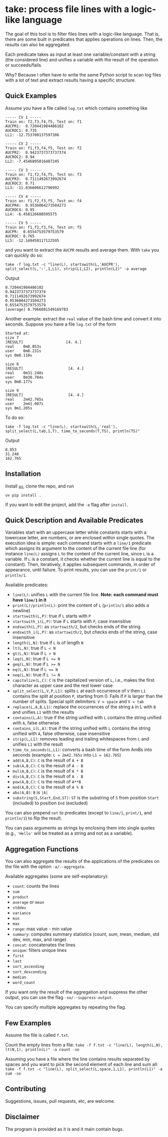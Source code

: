 # take: process file lines with a logic-like language

The goal of this tool is to filter files lines with a logic-like language.
That is, there are some built in predicates that applies operations on lines.
Then, the results can also be aggregated.

Each predicate takes as input at least one variable/constant with a string (the considered line) and unifies a variable with the result of the operation or succeeds/fails.

Why? Because I often have to write the same Python script to scan log files with a lot of text and extract results having a specific structure.

## Quick Examples
Assume you have a file called `log.txt` which contains something like
```
----- CV 1 ----- 
Train on: f2,f3,f4,f5, Test on: f1
AUCPR1:  0.720441984486102
AUCROC1: 0.735
LL1: -12.753700137597306

----- CV 2 ----- 
Train on: f1,f3,f4,f5, Test on: f2
AUCPR2:  0.9423737373737374
AUCROC2: 0.94
LL2: -7.4546895016487245

----- CV 3 ----- 
Train on: f1,f2,f4,f5, Test on: f3
AUCPR3:  0.7111492673992674
AUCROC3: 0.71
LL3: -11.836606612796992

----- CV 4 ----- 
Train on: f1,f2,f3,f5, Test on: f4
AUCPR4:  0.9536004273504273
AUCROC4: 0.95
LL4: -6.458126608595575

----- CV 5 ----- 
Train on: f1,f2,f3,f4, Test on: f5
AUCPR:  0.6554753579753579
AUCROC: 0.765
LL5: -12.149458117122595
```
and you want to extract the `AUCPR` results and average them.
With `take` you can quickly do so:
```
take -f log.txt -c "line(L), startswith(L,'AUCPR'), split_select(L,':',1,L1), strip(L1,L2), println(L2)" -a average
```
Output
```
0.720441984486102
0.9423737373737374
0.7111492673992674
0.9536004273504273
0.6554753579753579
[average] 0.7966081549169783
```

Another example: extract the `real` value of the bash time and convert it into seconds.
Suppose you have a file `log.txt` of the form
```
Started at: 
size 7
[RESULT]                   [4. 4.]
real	0m8.853s
user	0m8.231s
sys	0m0.110s

size 8
[RESULT]                    [4. 4.]
real	0m31.248s
user	0m30.784s
sys	0m0.177s

size 9
[RESULT]                    [4. 4.]
real	2m42.765s
user	2m41.007s
sys	0m1.205s
```

To do so:
```
take -f log.txt -c "line(L), startswith(L,'real'), split_select(L,tab,1,T), time_to_seconds(T,TS), println(TS)"
```
Output
```
8.853
31.248
162.765
```

## Installation
Install [`uv`](https://docs.astral.sh/uv/), clone the repo, and run
```
uv pip install .
```
If you want to edit the project, add the `-e` flag after `install`.


## Quick Description and Available Predicates
Variables start with an uppercase letter while constants starts with a lowercase letter, are numbers, or are enclosed within single quotes.
The execution idea is simple: each command starts with a `line/1` predicate which assigns its argument to the content of the current file line (for instance `line(L)` assigns `L` to the content of the current line, since `L` is a variable. If `L` is a constant, it checks whether the current line is equal to the constant).
Then, iteratively, it applies subsequent commands, in order of appearance, until failure.
To print results, you can use the `print/1` or `println/1`.

Available predicates:
- `line(L)`: unifies `L` with the current file line. **Note: each command must have `line/1` in it**
- `print(L)/println(L)`: print the content of `L` (`println/1` also adds a newline)
- `startswith(L,P)`: true if `L` starts with `P`
- `startswith_i(L,P)`: true if `L` starts with `P`, case insensitive
- `endswith(L,P)`: as `startswith/2`, but checks ends of the string
- `endswith_i(L,P)`: as `startswith/2`, but checks ends of the string, case insensitive
- `length(L,N)`: true if `L` is of length `N`
- `lt(L,N)`: true if `L < N`
- `gt(L,N)`: true if `L > N`
- `leq(L,N)`: true if `L <= N`
- `geq(L,N)`: true if `L >= N`
- `eq(L,N)`: true if `L == N`
- `neq(L,N)`: true if `L != N`
- `capitalize(L,C)`: `C` is the capitalized version of `L`, i.e., makes the first character as upper case and the rest lower case
- `split_select(L,V,P,L1)`: splits `L` at each occurrence of `V` then `L1` contains the split at position `P`, starting from 0. Fails if `P` is larger than the number of splits. Special split delimiters: `V = space` and `V = tab`
- `replace(L,A,B,L1)`: replace the occurrences of the string `A` in L with `B` and unifies `L1` with the results
- `contains(L,A)`: true if the string unified with `L` contains the string unified with `A`, false otherwise
- `contains_i(L,A)`: true if the string unified with `L` contains the string unified with `A`, false otherwise, case insensitive
- `strip(L,L1)`: removes leading and trailing whitespaces from `L` and unifies `L1` with the result
- `time_to_seconds(L,L1)`: converts a bash time of the form AmBs into seconds (example: `L = 2m42.765s` into `L1 = 162.765`)
- `add(A,B,C)`: `C` is the result of `A + B`
- `sub(A,B,C)`: `C` is the result of `A - B`
- `mul(A,B,C)`: `C` is the result of `A * B`
- `div(A,B,C)`: `C` is the result of `A - B`
- `pow(A,B,C)`: `C` is the result of `A**B`
- `mod(A,B,C)`: `C` is the result of `A % B`
- `abs(A,B)`: `B` is `|A|`
- `substring(S,Start,End,ST)`: `ST` is the substring of `S` from position `Start` (included) to position `End` (excluded) 

You can also prepend `not` to predicates (except to `line/1`, `print/1`, and `println/1`) to flip the result.

You can pass arguments as strings by enclosing them into single quotes (e.g., `'Hello'` will be treated as a string and not as a variable).

## Aggregation Functions
You can also aggregate the results of the applications of the predicates on the file with the option `-a/--aggregate`.

Available aggregates (some are self-explanatory):
- `count`: counts the lines
- `sum`
- `product`
- `average` or `mean`
- `stddev`
- `variance`
- `min`
- `max`
- `range`: max value - min value
- `summary`: computes summary statistics (count, sum, mean, mediam, std dev, min, max, and range)
- `concat`: concatenates the lines
- `unique`: filters unique lines
- `first`
- `last`
- `sort_ascending`
- `sort_descending`
- `median`
- `word_count`

If you want only the result of the aggregation and suppress the other output, you can use the flag `-so/--suppress-output`.

You can specify multiple aggregates by repeating the flag.

## Few Examples

Assume the file is called `f.txt`.

Count the empty lines from a file: `take -f f.txt -c "line(L), length(L,N), lt(N,1), println(L)" -a count -so`

Assuming you have a file where the line contains results separated by spaces and you want to pick the second element of each line and sum all: `take -f f.txt -c "line(L), split_select(L,space,1,L1), println(L1)" -a sum -so`


## Contributing
Suggestions, issues, pull requests, etc, are welcome.

## Disclaimer
The program is provided as it is and it main contain bugs.